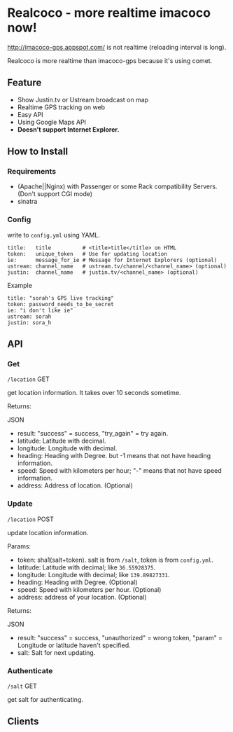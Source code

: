 # Realcoco - more realtime imacoco now!

<http://imacoco-gps.appspot.com/> is not realtime (reloading interval is long).

Realcoco is more realtime than imacoco-gps because it's using comet.

## Feature

* Show Justin.tv or Ustream broadcast on map
* Realtime GPS tracking on web
* Easy API
* Using Google Maps API
* __Doesn't support Internet Explorer.__

## How to Install

### Requirements

* (Apache||Nginx) with Passenger or some Rack compatibility Servers. (Don't support CGI mode)
* sinatra

### Config

write to `config.yml` using YAML.

    title:   title          # <title>title</title> on HTML
    token:   unique_token   # Use for updating location
    ie:      message_for_ie # Message for Internet Explorers (optional)
    ustream: channel_name   # ustream.tv/channel/<channel_name> (optional)
    justin:  channel_name   # justin.tv/<channel_name> (optional)

Example

    title: "sorah's GPS live tracking"
    token: password_needs_to_be_secret
    ie: "i don't like ie"
    ustream: sorah
    justin: sora_h

## API

### Get

`/location` GET

get location information. It takes over 10 seconds sometime.

Returns:

JSON

* result: "success" = success, "try\_again" = try again.
* latitude: Latitude with decimal.
* longitude: Longitude with decimal.
* heading: Heading with Degree. but -1 means that not have heading information.
* speed: Speed with kilometers per hour; "-" means that not have speed information.
* address: Address of location. (Optional)

### Update

`/location` POST

update location information.

Params:

* token: sha1(salt+token). salt is from `/salt`, token is from `config.yml`.
* latitude: Latitude with decimal; like `36.55928375`.
* longitude: Longitude with decimal; like `139.89827331`.
* heading: Heading with Degree. (Optional)
* speed: Speed with kilometers per hour. (Optional)
* address: address of your location. (Optional)

Returns:

JSON

* result: "success" = success, "unauthorized" = wrong token, "param" = Longitude or latitude haven't specified.
* salt: Salt for next updating.

### Authenticate

`/salt` GET

get salt for authenticating.

## Clients
